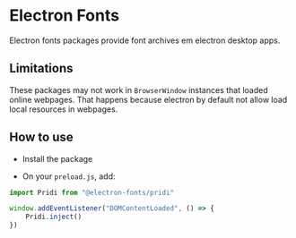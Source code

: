 # Electron Fonts

Electron fonts packages provide font archives em electron desktop apps.

## Limitations

These packages may not work in `BrowserWindow` instances that loaded online webpages. That happens because electron by default not allow load local resources in webpages.

## How to use

* Install the package

* On your `preload.js`, add:

```ts
import Pridi from "@electron-fonts/pridi"

window.addEventListener("DOMContentLoaded", () => {
    Pridi.inject()
})
```